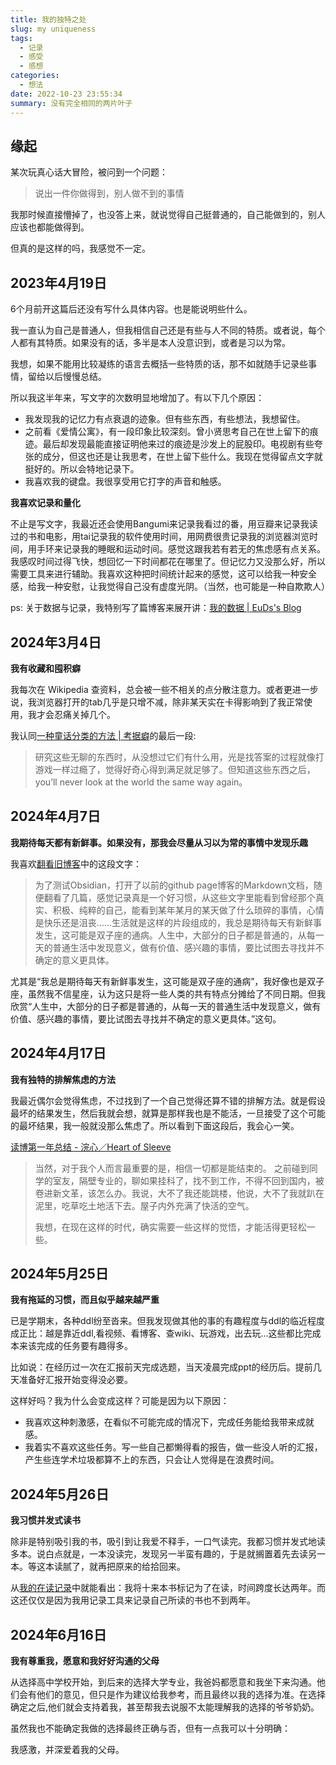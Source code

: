 ```yaml
---
title: 我的独特之处
slug: my uniqueness
tags:
  - 记录
  - 感受
  - 感想
categories:
  - 想法
date: 2022-10-23 23:55:34
summary: 没有完全相同的两片叶子
---
```


## 缘起
某次玩真心话大冒险，被问到一个问题：
>说出一件你做得到，别人做不到的事情

我那时候直接懵掉了，也没答上来，就说觉得自己挺普通的，自己能做到的，别人应该也都能做得到。

但真的是这样的吗，我感觉不一定。

## 2023年4月19日
6个月前开这篇后还没有写什么具体内容。也是能说明些什么。

我一直认为自己是普通人，但我相信自己还是有些与人不同的特质。或者说，每个人都有其特质。如果没有的话，多半是本人没意识到，或者是习以为常。

我想，如果不能用比较凝练的语言去概括一些特质的话，那不如就随手记录些事情，留给以后慢慢总结。

所以我这半年来，写文字的次数明显地增加了。有以下几个原因：
- 我发现我的记忆力有点衰退的迹象。但有些东西，有些想法，我想留住。
- 之前看《爱情公寓》，有一段印象比较深刻。曾小贤思考自己在世上留下的痕迹。最后却发现最能直接证明他来过的痕迹是沙发上的屁股印。电视剧有些夸张的成分，但这也还是让我思考，在世上留下些什么。我现在觉得留点文字就挺好的。所以会特地记录下。
- 我喜欢我的键盘。我很享受用它打字的声音和触感。

**我喜欢记录和量化**

不止是写文字，我最近还会使用Bangumi来记录我看过的番，用豆瓣来记录我读过的书和电影，用tai记录我的软件使用时间，用网费很贵记录我的浏览器浏览时间，用手环来记录我的睡眠和运动时间。感觉这跟我若有若无的焦虑感有点关系。我感叹时间过得飞快，想回忆一下时间都花在哪里了。但记忆力又没那么好，所以需要工具来进行辅助。我喜欢这种把时间统计起来的感觉，这可以给我一种安全感，给我一种安慰，让我觉得自己没有虚度光阴。（当然，也可能是一种自欺欺人）

ps: 关于数据与记录，我特别写了篇博客来展开讲：[我的数据 | EuDs's Blog](https://ds63.eu.org/2023/my-data/ )

## 2024年3月4日
**我有收藏和囤积癖**

我每次在 Wikipedia 查资料，总会被一些不相关的点分散注意力。或者更进一步说，我浏览器打开的tab几乎是只增不减，除非某天实在卡得影响到了我正常使用，我才会忍痛关掉几个。

我认同[一种童话分类的方法 | 考据癖](http://localhost-8080.com/2014/08/folktale-classification-system/)的最后一段:

>研究这些无聊的东西时，从没想过它们有什么用，光是找答案的过程就像打游戏一样过瘾了，觉得好奇心得到满足就足够了。但知道这些东西之后，you’ll never look at the world the same way again。

## 2024年4月7日
**我期待每天都有新鲜事。如果没有，那我会尽量从习以为常的事情中发现乐趣**

我喜欢[翻看旧博客](https://moviezhou.github.io/2021/11/17/old-blogs.html)中的这段文字：
>为了测试Obsidian，打开了以前的github page博客的Markdown文档，随便翻看了几篇，感觉记录真是一个好习惯，从这些文字里能看到曾经那个真实、积极、纯粹的自己，能看到某年某月的某天做了什么琐碎的事情，心情是快乐还是沮丧……生活就是这样的片段组成的，我总是期待每天有新鲜事发生，这可能是双子座的通病。人生中，大部分的日子都是普通的，从每一天的普通生活中发现意义，做有价值、感兴趣的事情，要比试图去寻找并不确定的意义更具体。

尤其是“我总是期待每天有新鲜事发生，这可能是双子座的通病”，我好像也是双子座，虽然我不信星座，认为这只是将一些人类的共有特点分摊给了不同日期。但我欣赏“人生中，大部分的日子都是普通的，从每一天的普通生活中发现意义，做有价值、感兴趣的事情，要比试图去寻找并不确定的意义更具体。”这句。

## 2024年4月17日
**我有独特的排解焦虑的方法**

我最近偶尔会觉得焦虑，不过找到了一个自己觉得还算不错的排解方法。就是假设最坏的结果发生，然后我就会想，就算是那样我也是不能活，一旦接受了这个可能的最坏结果，我一般就没那么焦虑了。所以看到下面这段后，我会心一笑。

[读博第一年总结 - 浣心／Heart of Sleeve](https://blog.loikein.one/posts/2022-09-21-phd-first-year/ )

> 当然，对于我个人而言最重要的是，相信一切都是能结束的。 之前碰到同学的室友，隔壁专业的，聊如果挂科了，找不到工作，不得不回到国内，被卷进新文革，该怎么办。我说，大不了我还能跳楼，他说，大不了我就趴在泥里，吃草吃土地活下去。屋子内外充满了快活的空气。
>
> 我想，在现在这样的时代，确实需要一些这样的觉悟，才能活得更轻松一些。

## 2024年5月25日
**我有拖延的习惯，而且似乎越来越严重**

已是学期末，各种ddl纷至沓来。但我发现做其他的事的有趣程度与ddl的临近程度成正比：越是靠近ddl,看视频、看博客、查wiki、玩游戏，出去玩...这些都比完成本来该完成的任务要有趣得多。

比如说：在经历过一次在汇报前天完成选题，当天凌晨完成ppt的经历后。提前几天准备好汇报开始变得没必要。

这样好吗？我为什么会变成这样？可能是因为以下原因：
- 我喜欢这种刺激感，在看似不可能完成的情况下，完成任务能给我带来成就感。
- 我着实不喜欢这些任务。写一些自己都懒得看的报告，做一些没人听的汇报，产生些连学术垃圾都算不上的东西，只会让人觉得是在浪费时间。

## 2024年5月26日
**我习惯并发式读书**

除非是特别吸引我的书，吸引到让我爱不释手，一口气读完。我都习惯并发式地读多本。说白点就是，一本没读完，发现另一半蛮有趣的，于是就搁置着先去读另一本。等这本读腻了，就再把原来的给拾回来。

从[我的在读记录](https://ds63.eu.org/records/ )中就能看出：我将十来本书标记为了在读，时间跨度长达两年。而这还仅仅是因为我用记录工具来记录自己所读的书也不到两年。

## 2024年6月16日
**我有尊重我，愿意和我好好沟通的父母**

从选择高中学校开始，到后来的选择大学专业，我爸妈都愿意和我坐下来沟通。他们会有他们的意见，但只是作为建议给我参考，而且最终以我的选择为准。在选择确定之后,他们就会支持着我，甚至帮我去说服不太能理解我的选择的爷爷奶奶。

虽然我也不能确定我做的选择最终正确与否，但有一点我可以十分明确：

我感激，并深爱着我的父母。